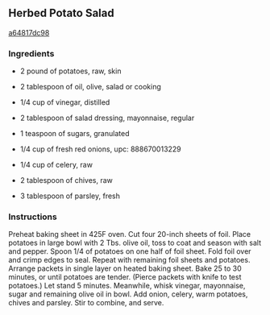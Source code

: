 ## Herbed Potato Salad

[a64817dc98](http://www.vegetariantimes.com/recipe/herbed-potato-salad-2/)

### Ingredients

 - 2 pound of potatoes, raw, skin

 - 2 tablespoon of oil, olive, salad or cooking

 - 1/4 cup of vinegar, distilled

 - 2 tablespoon of salad dressing, mayonnaise, regular

 - 1 teaspoon of sugars, granulated

 - 1/4 cup of fresh red onions, upc: 888670013229

 - 1/4 cup of celery, raw

 - 2 tablespoon of chives, raw

 - 3 tablespoon of parsley, fresh

### Instructions

Preheat baking sheet in 425F oven. Cut four 20-inch sheets of foil. Place potatoes in large bowl with 2 Tbs. olive oil, toss to coat and season with salt and pepper. Spoon 1/4 of potatoes on one half of foil sheet. Fold foil over and crimp edges to seal. Repeat with remaining foil sheets and potatoes. Arrange packets in single layer on heated baking sheet. Bake 25 to 30 minutes, or until potatoes are tender. (Pierce packets with knife to test potatoes.) Let stand 5 minutes. Meanwhile, whisk vinegar, mayonnaise, sugar and remaining olive oil in bowl. Add onion, celery, warm potatoes, chives and parsley. Stir to combine, and serve.